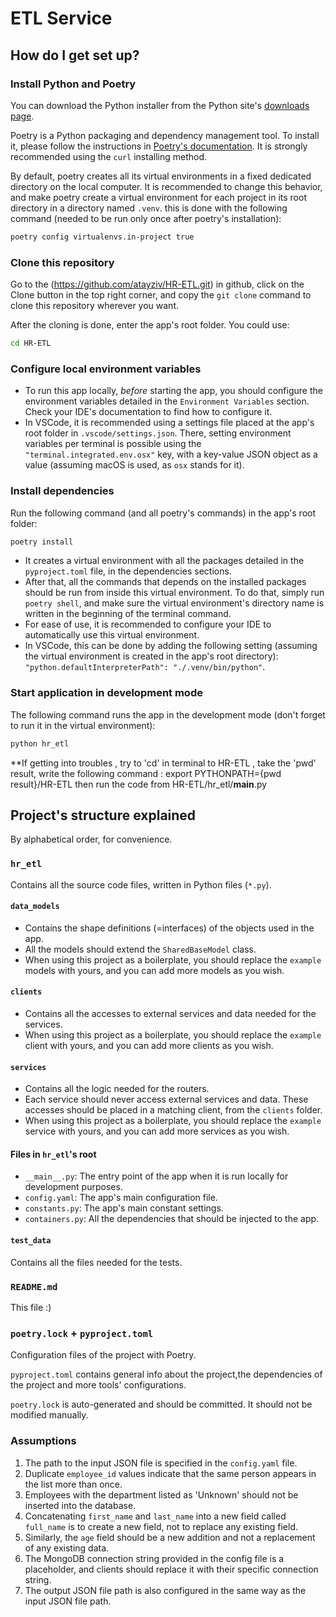 # ETL Service

## How do I get set up?

### Install Python and Poetry

You can download the Python installer from the Python site's [downloads page](https://www.python.org/downloads/).

Poetry is a Python packaging and dependency management tool. To install it, please follow the instructions
in [Poetry's documentation](https://python-poetry.org/docs/#installation). It is strongly recommended using the `curl`
installing method.

By default, poetry creates all its virtual environments in a fixed dedicated directory on the local computer. It is
recommended to change this behavior, and make poetry create a virtual environment for each project in its root directory
in a directory named `.venv`. this is done with the following command (needed to be run only once after poetry's
installation):

```sh
poetry config virtualenvs.in-project true
```

### Clone this repository

Go to the (https://github.com/atayziv/HR-ETL.git) in github, click on the Clone
button in the top right corner, and copy the `git clone` command to clone this repository wherever you want.

After the cloning is done, enter the app's root folder. You could use:

```sh
cd HR-ETL
```

### Configure local environment variables

- To run this app locally, _before_ starting the app, you should configure the environment variables detailed in
  the `Environment Variables` section. Check your IDE's documentation to find how to configure it.
- In VSCode, it is recommended using a settings file placed at the app's root folder in `.vscode/settings.json`. There,
  setting environment variables per terminal is possible using the `"terminal.integrated.env.osx"` key, with a key-value
  JSON object as a value (assuming macOS is used, as `osx` stands for it).

### Install dependencies

Run the following command (and all poetry's commands) in the app's root folder:

```sh
poetry install
```

- It creates a virtual environment with all the packages detailed in the `pyproject.toml` file, in the dependencies
  sections.
- After that, all the commands that depends on the installed packages should be run from inside this virtual
  environment. To do that, simply run `poetry shell`, and make sure the virtual environment's directory name is written
  in the beginning of the terminal command.
- For ease of use, it is recommended to configure your IDE to automatically use this virtual environment.
- In VSCode, this can be done by adding the following setting (assuming the virtual environment is created in the app's
  root directory): `"python.defaultInterpreterPath": "./.venv/bin/python"`.

### Start application in development mode

The following command runs the app in the development mode (don't forget to run it in the virtual environment):

```sh
python hr_etl
```

\*\*If getting into troubles , try to 'cd' in terminal to HR-ETL , take the 'pwd' result,
write the following command : export PYTHONPATH={pwd result}/HR-ETL
then run the code from HR-ETL/hr_etl/**main**.py

## Project's structure explained

By alphabetical order, for convenience.

### `hr_etl`

Contains all the source code files, written in Python files (`*.py`).

#### `data_models`

- Contains the shape definitions (=interfaces) of the objects used in the app.
- All the models should extend the `SharedBaseModel` class.
- When using this project as a boilerplate, you should replace the `example` models with yours, and you can add more
  models as you wish.

#### `clients`

- Contains all the accesses to external services and data needed for the services.
- When using this project as a boilerplate, you should replace the `example` client with yours, and you can add more
  clients as you wish.

#### `services`

- Contains all the logic needed for the routers.
- Each service should never access external services and data. These accesses should be placed in a matching client,
  from the `clients` folder.
- When using this project as a boilerplate, you should replace the `example` service with yours, and you can add more
  services as you wish.

#### Files in `hr_etl`'s root

- `__main__.py`: The entry point of the app when it is run locally for development purposes.
- `config.yaml`: The app's main configuration file.
- `constants.py`: The app's main constant settings.
- `containers.py`: All the dependencies that should be injected to the app.

#### `test_data`

Contains all the files needed for the tests.

### `README.md`

This file :)

### `poetry.lock` + `pyproject.toml`

Configuration files of the project with Poetry.

`pyproject.toml` contains general info about the project,the dependencies of the project and more tools' configurations.

`poetry.lock` is auto-generated and should be committed. It should not be modified manually.

### Assumptions

1. The path to the input JSON file is specified in the `config.yaml` file.
2. Duplicate `employee_id` values indicate that the same person appears in the list more than once.
3. Employees with the department listed as 'Unknown' should not be inserted into the database.
4. Concatenating `first_name` and `last_name` into a new field called `full_name` is to create a new field, not to replace any existing field.
5. Similarly, the `age` field should be a new addition and not a replacement of any existing data.
6. The MongoDB connection string provided in the config file is a placeholder, and clients should replace it with their specific connection string.
7. The output JSON file path is also configured in the same way as the input JSON file path.

